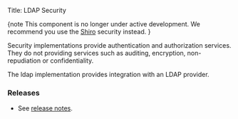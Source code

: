 Title: LDAP Security

{note
This component is no longer under active development.  We recommend you use the [Shiro](../shiro/about.html) security instead.
}

Security implementations provide authentication and authorization services. They do not providing services such as auditing, encryption, non-repudiation or confidentiality.

The ldap implementation provides integration with an LDAP provider.

### Releases

- See [release notes](release-notes/about.html).
